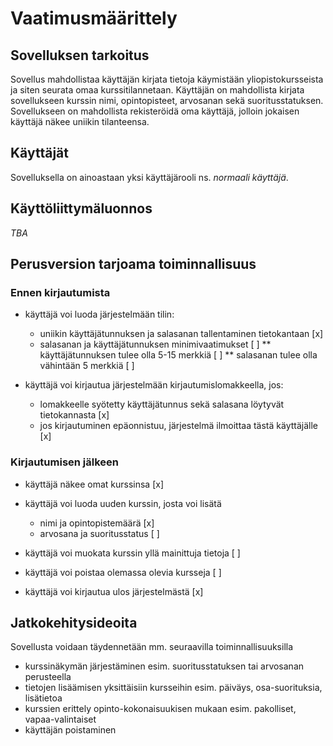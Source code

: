 # Vaatimusmäärittely

## Sovelluksen tarkoitus

Sovellus mahdollistaa käyttäjän kirjata tietoja käymistään yliopistokursseista ja siten seurata omaa kurssitilannetaan. Käyttäjän on mahdollista kirjata sovellukseen
kurssin nimi, opintopisteet, arvosanan sekä suoritusstatuksen. Sovellukseen on mahdollista rekisteröidä oma käyttäjä, jolloin jokaisen käyttäjä näkee uniikin tilanteensa.

## Käyttäjät

Sovelluksella on ainoastaan yksi käyttäjärooli ns. _normaali käyttäjä_.

## Käyttöliittymäluonnos

_TBA_

## Perusversion tarjoama toiminnallisuus

### Ennen kirjautumista

- käyttäjä voi luoda järjestelmään tilin:
  * uniikin käyttäjätunnuksen ja salasanan tallentaminen tietokantaan [x] 
  * salasanan ja käyttäjätunnuksen minimivaatimukset [ ] 
    ** käyttäjätunnuksen tulee olla 5-15 merkkiä [ ]
    ** salasanan tulee olla vähintään 5 merkkiä [ ]

- käyttäjä voi kirjautua järjestelmään kirjautumislomakkeella, jos:
  * lomakkeelle syötetty käyttäjätunnus sekä salasana löytyvät tietokannasta [x]
  * jos kirjautuminen epäonnistuu, järjestelmä ilmoittaa tästä käyttäjälle [x]

### Kirjautumisen jälkeen

- käyttäjä näkee omat kurssinsa [x]

- käyttäjä voi luoda uuden kurssin, josta voi lisätä
  * nimi ja opintopistemäärä [x]
  * arvosana ja suoritusstatus [ ]

- käyttäjä voi muokata kurssin yllä mainittuja tietoja [ ]
  
- käyttäjä voi poistaa olemassa olevia kursseja [ ]

- käyttäjä voi kirjautua ulos järjestelmästä [x]

## Jatkokehitysideoita

Sovellusta voidaan täydennetään mm. seuraavilla toiminnallisuuksilla

- kurssinäkymän järjestäminen esim. suoritusstatuksen tai arvosanan perusteella
- tietojen lisäämisen yksittäisiin kursseihin esim. päiväys, osa-suorituksia, lisätietoa
- kurssien erittely opinto-kokonaisuukisen mukaan esim. pakolliset, vapaa-valintaiset
- käyttäjän poistaminen
